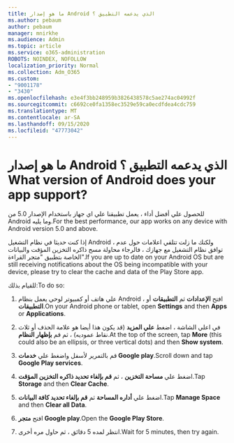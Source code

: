 ```yaml
---
title: ما هو إصدار Android الذي يدعمه التطبيق ؟
ms.author: pebaum
author: pebaum
manager: mnirkhe
ms.audience: Admin
ms.topic: article
ms.service: o365-administration
ROBOTS: NOINDEX, NOFOLLOW
localization_priority: Normal
ms.collection: Adm_O365
ms.custom:
- "9001178"
- "3430"
ms.openlocfilehash: e3e4f3bb248959b3826438578c5ae274ac04992f
ms.sourcegitcommit: c6692ce0fa1358ec3529e59ca0ecdfdea4cdc759
ms.translationtype: MT
ms.contentlocale: ar-SA
ms.lasthandoff: 09/15/2020
ms.locfileid: "47773042"
---
```

# <a name="what-version-of-android-does-your-app-support"></a><span data-ttu-id="c962e-102">ما هو إصدار Android الذي يدعمه التطبيق ؟</span><span class="sxs-lookup"><span data-stu-id="c962e-102">What version of Android does your app support?</span></span>

<span data-ttu-id="c962e-103">للحصول علي أفضل أداء ، يعمل تطبيقنا علي اي جهاز باستخدام الإصدار 5.0 من Android وما يليه.</span><span class="sxs-lookup"><span data-stu-id="c962e-103">For the best performance, our app works on any device with Android version 5.0 and above.</span></span>

<span data-ttu-id="c962e-104">إذا كنت حديثا في نظام التشغيل Android ، ولكنك ما زلت تتلقي اعلامات حول عدم توافق نظام التشغيل مع جهازك ، فالرجاء محاولة مسح ذاكره التخزين المؤقت والبيانات الخاصة بتطبيق "متجر القراءة".</span><span class="sxs-lookup"><span data-stu-id="c962e-104">If you are up to date on your Android OS but are still receiving notifications about the OS being incompatible with your device, please try to clear the cache and data of the Play Store app.</span></span>

<span data-ttu-id="c962e-105">للقيام بذلك:</span><span class="sxs-lookup"><span data-stu-id="c962e-105">To do so:</span></span> 

1. <span data-ttu-id="c962e-106">علي هاتف أو كمبيوتر لوحي يعمل بنظام Android ، افتح **الإعدادات** ثم **التطبيقات** أو **التطبيقات**.</span><span class="sxs-lookup"><span data-stu-id="c962e-106">On your Android phone or tablet, open **Settings** and then **Apps** or **Applications**.</span></span>

2. <span data-ttu-id="c962e-107">في اعلي الشاشة ، اضغط **علي المزيد** (قد يكون هذا أيضا هو علامة الحذف أو ثلاث نقاط عموديه) ، ثم قم **بإظهار النظام**.</span><span class="sxs-lookup"><span data-stu-id="c962e-107">At the top of the screen, tap **More** (this could also be an ellipsis, or three vertical dots) and then **Show system**.</span></span> 

3. <span data-ttu-id="c962e-108">قم بالتمرير لأسفل واضغط علي **خدمات Google play**.</span><span class="sxs-lookup"><span data-stu-id="c962e-108">Scroll down and tap **Google Play services**.</span></span> 

4. <span data-ttu-id="c962e-109">اضغط علي **مساحة التخزين** ، ثم **قم بإلغاء تحديد ذاكره التخزين المؤقت**.</span><span class="sxs-lookup"><span data-stu-id="c962e-109">Tap **Storage** and then **Clear Cache**.</span></span> 

5. <span data-ttu-id="c962e-110">اضغط علي **أداره المساحة** ثم **قم بإلغاء تحديد كافة البيانات**.</span><span class="sxs-lookup"><span data-stu-id="c962e-110">Tap **Manage Space** and then **Clear all Data**.</span></span> 

6. <span data-ttu-id="c962e-111">افتح **متجر Google play**.</span><span class="sxs-lookup"><span data-stu-id="c962e-111">Open the **Google Play Store**.</span></span> 

7. <span data-ttu-id="c962e-112">انتظر لمده 5 دقائق ، ثم حاول مره أخرى.</span><span class="sxs-lookup"><span data-stu-id="c962e-112">Wait for 5 minutes, then try again.</span></span> 